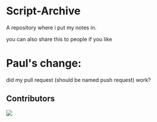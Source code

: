 # Script-Archive

A repository where i put my notes in.

you can also share this to people  if you like



# Paul's change:
did my pull request (should be named push request) work?

## Contributors
<a href="https://github.com/abel-otegbola/clock-app/graphs/contributors">
  <img src="https://contrib.rocks/image?repo=abel-otegbola/clock-app" />
</a>  
